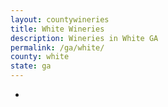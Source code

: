 ```yaml
---
layout: countywineries
title: White Wineries
description: Wineries in White GA
permalink: /ga/white/
county: white
state: ga
---
```

-
